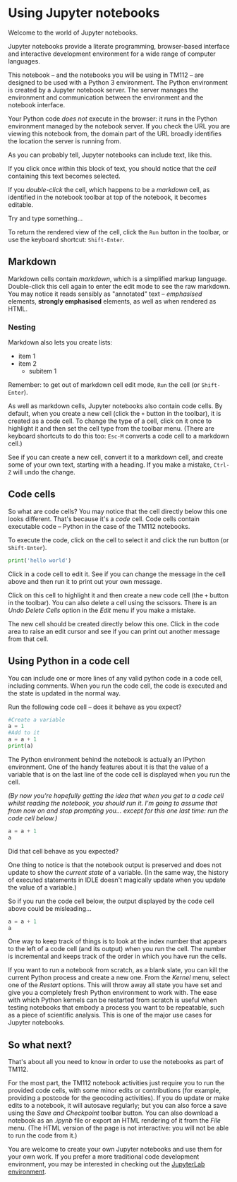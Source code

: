 
# Using Jupyter notebooks

Welcome to the world of Jupyter notebooks.

Jupyter notebooks provide a literate programming, browser-based interface and interactive development environment for a wide range of computer languages.

This notebook – and the notebooks you will be using in TM112 – are designed to be used with a Python 3 environment. The Python environment is created by a Jupyter notebook server. The server manages the environment and communication between the environment and the notebook interface.

Your Python code *does not* execute in the browser: it runs in the Python environment managed by the notebook server. If you check the URL you are viewing this notebook from, the domain part of the URL broadly identifies the location the server is running from.

As you can probably tell, Jupyter notebooks can include text, like this.

If you click once within this block of text, you should notice that the *cell* containing this text becomes selected.

If you *double-click* the cell, which happens to be a *markdown* cell, as identified in the notebook toolbar at top of the notebook, it becomes editable.

Try and type something...

To return the rendered view of the cell, click the `Run` button in the toolbar, or use the keyboard shortcut: `Shift-Enter`.

## Markdown
Markdown cells contain *markdown*, which is a simplified markup language. Double-click this cell again to enter the edit mode to see the raw markdown. You may notice it reads sensibly as "annotated" text – *emphasised* elements, __strongly emphasised__ elements, as well as when rendered as HTML.

### Nesting
Markdown also lets you create lists:

- item 1
- item 2
  - subitem 1
  
Remember: to get out of markdown cell edit mode, `Run` the cell (or `Shift-Enter`).

As well as markdown cells, Jupyter notebooks also contain code cells. By default, when you create a new cell (click the `+` button in the toolbar), it is created as a code cell. To change the type of a cell, click on it once to highlight it and then set the cell type from the toolbar menu. (There are keyboard shortcuts to do this too: `Esc-M` converts a code cell to a markdown cell.)

See if you can create a new cell, convert it to a markdown cell, and create some of your own text, starting with a heading. If you make a mistake, `Ctrl-Z` will undo the change.

## Code cells

So what are code cells? You may notice that the cell directly below this one looks different. That's because it's a *code* cell. Code cells contain executable code – Python in the case of the TM112 notebooks.

To execute the code, click on the cell to select it and click the run button (or `Shift-Enter`).


```python
print('hello world')
```

Click in a code cell to edit it. See if you can change the message in the cell above and then run it to print out your own message.

Click on this cell to highlight it and then create a new code cell (the `+` button in the toolbar). You can also delete a cell using the scissors. There is an *Undo Delete Cells* option in the *Edit* menu if you make a mistake.

The new cell should be created directly below this one. Click in the code area to raise an edit cursor and see if you can print out another message from that cell.

## Using Python in a code cell

You can include one or more lines of any valid python code in a code cell, including comments. When you run the code cell, the code is executed and the state is updated in the normal way.

Run the following code cell – does it behave as you expect?


```python
#Create a variable
a = 1
#Add to it
a = a + 1
print(a)
```

The Python environment behind the notebook is actually an IPython environment. One of the handy features about it is that the value of a variable that is on the last line of the code cell is displayed when you run the cell.

*(By now you're hopefully getting the idea that when you get to a code cell whilst reading the notebook, you should run it. I'm going to assume that from now on and stop prompting you... except for this one last time: run the code cell below.)*


```python
a = a + 1
a
```

Did that cell behave as you expected?

One thing to notice is that the notebook output is preserved and does not update to show the *current state* of a variable. (In the same way, the history of executed statements in IDLE doesn't magically update when you update the value of a variable.)

So if you run the code cell below, the output displayed by the code cell above could be misleading...


```python
a = a + 1
a
```

One way to keep track of things is to look at the index number that appears to the left of a code cell (and its output) when you run the cell. The number is incremental and keeps track of the order in which you have run the cells.

If you want to run a notebook from scratch, as a blank slate, you can kill the current Python process and create a new one. From the *Kernel* menu, select one of the *Restart* options. This will throw away all state you have set and give you a completely fresh Python environment to work with. The ease with which Python kernels can be restarted from scratch is useful when testing notebooks that embody a process you want to be repeatable, such as a piece of scientific analysis. This is one of the major use cases for Jupyter notebooks. 

## So what next?

That's about all you need to know in order to use the notebooks as part of TM112.

For the most part, the TM112 notebook activities just require you to run the provided code cells, with some minor edits or contributions (for example, providing a postcode for the geocoding activities). If you do update or make edits to a notebook, it will autosave regularly; but you can also force a save using the *Save and Checkpoint* toolbar button. You can also download a notebook as an *.ipynb* file or export an HTML rendering of it from the *File* menu. (The HTML version of the page is not interactive: you will not be able to run the code from it.)

You are welcome to create your own Jupyter notebooks and use them for your own work. If you prefer a more traditional code development environment, you may be interested in checking out the [JupyterLab environment](https://blog.jupyter.org/jupyterlab-is-ready-for-users-5a6f039b8906).
